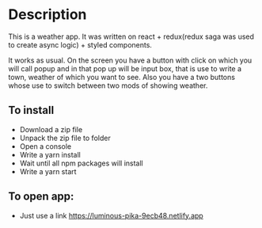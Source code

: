 # Description

This is a weather app. It was written on react + redux(redux saga was used to create async logic) + styled components.

It works as usual. On the screen you have a button with click on which you will call popup and in that pop up will be input box, that is use to write a town, weather of which you want to see. Also you have a two buttons whose use to switch between two mods of showing weather.

## To install

- Download a zip file
- Unpack the zip file to folder
- Open a console
- Write a yarn install
- Wait until all npm packages will install
- Write a yarn start

## To open app:

- Just use a link https://luminous-pika-9ecb48.netlify.app
